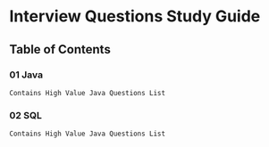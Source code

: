 # Interview Questions Study Guide

## Table of Contents 

### 01 Java
    Contains High Value Java Questions List

### 02 SQL 
    Contains High Value Java Questions List
